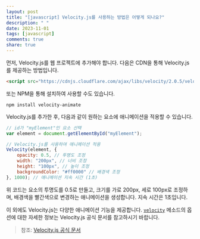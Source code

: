 ```yaml
---
layout: post
title: "[javascript] Velocity.js를 사용하는 방법은 어떻게 되나요?"
description: " "
date: 2023-11-01
tags: [javascript]
comments: true
share: true
---
```


먼저, Velocity.js를 웹 프로젝트에 추가해야 합니다. 다음은 CDN을 통해 Velocity.js를 제공하는 방법입니다.

```html
<script src="https://cdnjs.cloudflare.com/ajax/libs/velocity/2.0.5/velocity.min.js"></script>
```

또는 NPM을 통해 설치하여 사용할 수도 있습니다.

```shell
npm install velocity-animate
```

Velocity.js를 추가한 후, 다음과 같이 원하는 요소에 애니메이션을 적용할 수 있습니다.

```javascript
// id가 "myElement"인 요소 선택
var element = document.getElementById("myElement");

// Velocity.js를 사용하여 애니메이션 적용
Velocity(element, { 
    opacity: 0.5, // 투명도 조정
    width: "200px", // 너비 조정
    height: "100px", // 높이 조정
    backgroundColor: "#ff0000" // 배경색 조정
}, 1000); // 애니메이션 지속 시간 (1초)
```

위 코드는 요소의 투명도를 0.5로 만들고, 크기를 가로 200px, 세로 100px로 조정하며, 배경색을 빨간색으로 변경하는 애니메이션을 생성합니다. 지속 시간은 1초입니다.

이 외에도 Velocity.js는 다양한 애니메이션 기능을 제공합니다. [`velocity`](http://velocityjs.org/#velocity) 메소드의 옵션에 대한 자세한 정보는 Velocity.js 공식 문서를 참고하시기 바랍니다.

> 참조: [Velocity.js 공식 문서](http://velocityjs.org/)